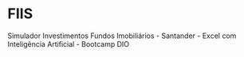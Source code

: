 # FIIS
Simulador Investimentos Fundos Imobiliários - Santander - Excel com Inteligência Artificial - Bootcamp DIO

